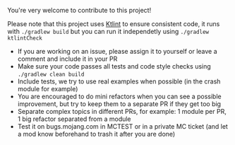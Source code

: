 You're very welcome to contribute to this project!

Please note that this project uses [Ktlint](https://github.com/pinterest/ktlint) to ensure consistent code, it runs
with ```./gradlew build``` but you can run it independetly using ```./gradlew ktlintCheck```

- If you are working on an issue, please assign it to yourself or leave a comment and include it in your PR
- Make sure your code passes all tests and code style checks using ```./gradlew clean build```
- Include tests, we try to use real examples when possible (in the crash module for example)
- You are encouraged to do mini refactors when you can see a possible improvement, but try to keep them to a separate PR
  if they get too big
- Separate complex topics in different PRs, for example: 1 module per PR, 1 big refactor separated from a module
- Test it on bugs.mojang.com in MCTEST or in a private MC ticket (and let a mod know beforehand to trash it after you
  are done)
